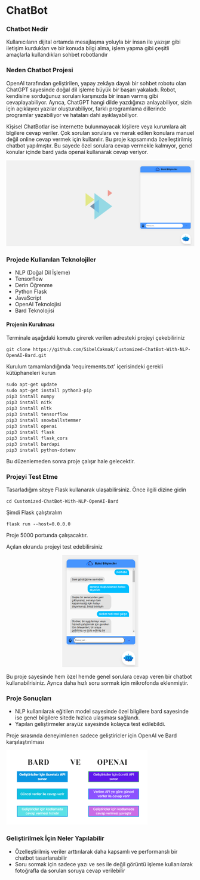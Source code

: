 # ChatBot

### Chatbot Nedir

Kullanıcıların dijital ortamda mesajlaşma yoluyla bir insan ile yazışır gibi iletişim kurdukları ve bir konuda bilgi alma, işlem yapma gibi çeşitli amaçlarla kullandıkları sohbet robotlarıdır

### Neden Chatbot Projesi
OpenAI tarafından geliştirilen, yapay zekâya dayalı bir sohbet robotu olan ChatGPT sayesinde doğal dil işleme büyük bir başarı yakaladı. Robot, kendisine sorduğunuz soruları karşınızda bir insan varmış gibi cevaplayabiliyor. Ayrıca, ChatGPT hangi dilde yazdığınızı anlayabiliyor, sizin için açıklayıcı yazılar oluşturabiliyor, farklı programlama dillerinde programlar yazabiliyor ve hataları dahi ayıklayabiliyor. 

Kişisel ChatBotlar ise internette bulunmayacak kişilere veya kurumlara ait blgilere cevap veriler. Çok sorulan sorulara ve merak edilen konulara manuel değil online cevap vermek için kullanılır. Bu proje kapsamında özelleştirilmiş chatbot yapılmıştır. Bu sayede özel sorulara cevap vermekle kalmıyor, genel konular içinde bard yada openai kullanarak cevap veriyor.

![Markdown Logo](images/BB1.PNG)

### Projede Kullanılan Teknolojiler
- NLP (Doğal Dil İşleme)
- Tensorflow
- Derin Öğrenme
- Python Flask
- JavaScript
- OpenAI Teknolojisi
- Bard Teknolojisi


#### Projenin Kurulması

Terminale aşağıdaki komutu girerek verilen adresteki projeyi çekebiliriniz

```
git clone https://github.com/SibelCakmak/Customized-ChatBot-With-NLP-OpenAI-Bard.git
```

Kurulum tamamlandığında 'requirements.txt' içerisindeki gerekli kütüphaneleri kurun

```
sudo apt-get update
sudo apt-get install python3-pip
pip3 install numpy
pip3 install nitk
pip3 install nltk
pip3 install tensorflow
pip3 install snowballstemmer
pip3 install openai
pip3 install flask
pip3 install flask_cors
pip3 install bardapi
pip3 install python-dotenv
```

Bu düzenlemeden sonra proje çalışır hale gelecektir. 

### Projeyi Test Etme

Tasarladığım siteye Flask kullanarak ulaşabilirsiniz. Önce ilgili dizine gidin
```
cd Customized-ChatBot-With-NLP-OpenAI-Bard
```
Şimdi Flask çalıştıralım
```
flask run --host=0.0.0.0
```
Proje 5000 portunda çalışacaktır.

Açılan ekranda projeyi test edebilirsiniz

<p align="center"> 
  <img src="images/BB2.PNG" weight= "400" height="300">
</p>

Bu proje sayesinde hem özel hemde genel sorulara cevap veren bir chatbot kullanabilrisiniz. Ayrıca daha hızlı soru sormak için mikrofonda eklenmiştir.

### Proje Sonuçları

- NLP kullanılarak eğitilen model sayesinde özel bilgilere bard sayesinde ise genel bilgilere sitede hızlıca ulaşıması sağlandı.
- Yapılan geliştirmeler arayüz sayesinde kolayca test edilebildi.

Proje sırasında deneyimlenen sadece geliştiricler için OpenAI ve Bard karşılaştırılması

<img src="images/BB3.PNG" weight= "250" height="200">

### Geliştirilmek İçin Neler Yapılabilir

- Özelleştirilmiş veriler arttırılarak daha kapsamlı ve performanslı bir chatbot tasarlanabilir
- Soru sormak için sadece yazı ve ses ile değil görüntü işleme kullanılarak fotoğrafla da sorulan soruya cevap verilebilir



